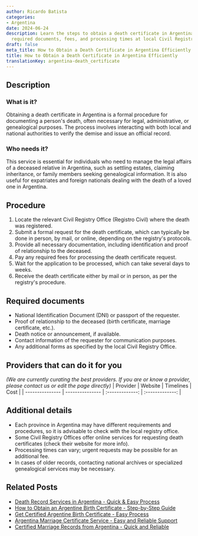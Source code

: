 ```yaml
---
author: Ricardo Batista
categories:
- Argentina
date: 2024-06-24
description: Learn the steps to obtain a death certificate in Argentina, including
  required documents, fees, and processing times at local Civil Registry Offices.
draft: false
meta_title: How to Obtain a Death Certificate in Argentina Efficiently
title: How to Obtain a Death Certificate in Argentina Efficiently
translationKey: argentina-death_certificate
---
```



## Description
### What is it?
Obtaining a death certificate in Argentina is a formal procedure for documenting a person's death, often necessary for legal, administrative, or genealogical purposes. The process involves interacting with both local and national authorities to verify the demise and issue an official record.

### Who needs it?
This service is essential for individuals who need to manage the legal affairs of a deceased relative in Argentina, such as settling estates, claiming inheritance, or family members seeking genealogical information. It is also useful for expatriates and foreign nationals dealing with the death of a loved one in Argentina.

## Procedure

1. Locate the relevant Civil Registry Office (Registro Civil) where the death was registered.
2. Submit a formal request for the death certificate, which can typically be done in person, by mail, or online, depending on the registry's protocols.
3. Provide all necessary documentation, including identification and proof of relationship to the deceased.
4. Pay any required fees for processing the death certificate request.
5. Wait for the application to be processed, which can take several days to weeks.
6. Receive the death certificate either by mail or in person, as per the registry's procedure.


## Required documents

- National Identification Document (DNI) or passport of the requester.
- Proof of relationship to the deceased (birth certificate, marriage certificate, etc.).
- Death notice or announcement, if available.
- Contact information of the requester for communication purposes.
- Any additional forms as specified by the local Civil Registry Office.


## Providers that can do it for you
_(We are currently curating the best providers. If you are or know a provider, please contact us or edit the page directly)_
| Provider        |     Website     |     Timelines    |       Cost      |
| --------------- | --------------- |  :-------------: | :-------------: |

## Additional details

- Each province in Argentina may have different requirements and procedures, so it is advisable to check with the local registry office.
- Some Civil Registry Offices offer online services for requesting death certificates (check their website for more info).
- Processing times can vary; urgent requests may be possible for an additional fee.
- In cases of older records, contacting national archives or specialized genealogical services may be necessary.

## Related Posts

- [Death Record Services in Argentina - Quick & Easy Process](https://tramitit.com/english/guides/argentina/death_record/)
- [How to Obtain an Argentine Birth Certificate - Step-by-Step Guide](https://tramitit.com/english/guides/argentina/birth_record/)
- [Get Certified Argentine Birth Certificate - Easy Process](https://tramitit.com/english/guides/argentina/birth_certificate/)
- [Argentina Marriage Certificate Service - Easy and Reliable Support](https://tramitit.com/english/guides/argentina/marriage_certificate/)
- [Certified Marriage Records from Argentina - Quick and Reliable](https://tramitit.com/english/guides/argentina/marriage_record/)